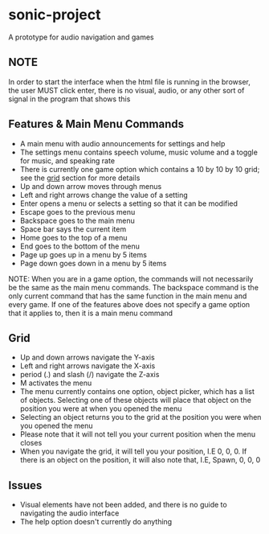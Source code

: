 # sonic-project
A prototype for audio navigation and games

## NOTE
In order to start the interface when the html file is running in the browser, the user MUST click enter, there is no visual, audio, or any other sort of signal in  the program that shows this

## Features & Main Menu Commands
* A main menu with audio announcements for settings and help
* The settings menu contains speech volume, music volume and a toggle for music, and speaking rate
* There is currently one game option which contains a 10 by 10 by 10 grid; see the [grid](#Grid) section for more details
* Up and down arrow moves through menus
* Left and right arrows change the value of a setting
* Enter opens a menu or selects a setting so that it can be modified
* Escape goes to the previous menu
* Backspace goes to the main menu
* Space bar says the current item
* Home goes to the top of a menu
* End goes to the bottom of the menu
* Page up goes up in a menu by 5 items
* Page down goes down in a menu by 5 items

NOTE: When you are in a game option, the commands will not necessarily be the same as the main menu commands. The backspace command is the only current command that has the same function in the main menu and every game.
If one of the features above does not specify a game option that it applies to, then it is a main menu command

## Grid
* Up and down arrows navigate the Y-axis
* Left and right arrows navigate the X-axis
* period (.) and slash (/) navigate the Z-axis
* M activates the menu
* The menu currently contains one option, object picker, which has a list of objects. Selecting one of these objects will place that object on the position you were at when you opened the menu
* Selecting an object returns you to the grid at the position you were when you opened the menu
* Please note that it will not tell you your current position when the menu closes
* When you navigate the grid, it will tell you your position, I.E 0, 0, 0. If there is an object on the position, it will also note that, I.E, Spawn, 0, 0, 0

## Issues
* Visual elements have not been added, and there is no guide to navigating the audio interface
* The help option doesn't currently do anything
